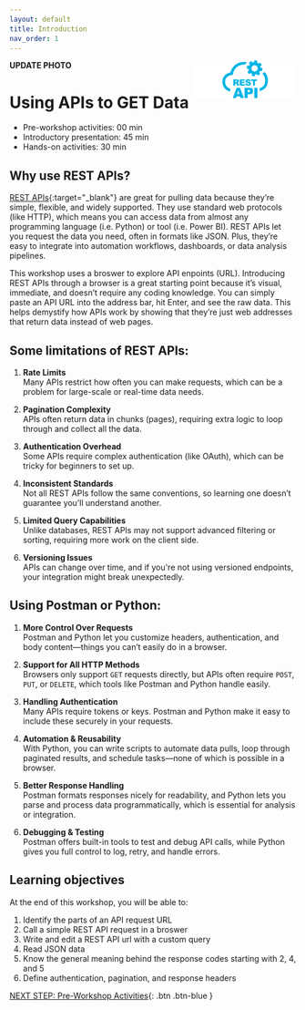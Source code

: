 ```yaml
---
layout: default
title: Introduction 
nav_order: 1
---
```

**UPDATE PHOTO**
<img src="images\rest-api-logo.png" style="float:right;width:180px;" alt="rest api icon">

# Using APIs to GET Data

- Pre-workshop activities: 00 min 
- Introductory presentation: 45 min
- Hands-on activities: 30 min

## Why use REST APIs? 

[REST APIs](https://TOOL-URL-HERE.org/){:target="_blank"} are great for pulling data because they’re simple, flexible, and widely supported. They use standard web protocols (like HTTP), which means you can access data from almost any programming language (i.e. Python) or tool (i.e. Power BI). REST APIs let you request the data you need, often in formats like JSON. Plus, they’re easy to integrate into automation workflows, dashboards, or data analysis pipelines.

This workshop uses a broswer to explore API enpoints (URL). Introducing REST APIs through a browser is a great starting point because it’s visual, immediate, and doesn’t require any coding knowledge. You can simply paste an API URL into the address bar, hit Enter, and see the raw data. This helps demystify how APIs work by showing that they’re just web addresses that return data instead of web pages.

## Some limitations of REST APIs:

1. **Rate Limits**  
   Many APIs restrict how often you can make requests, which can be a problem for large-scale or real-time data needs.

2. **Pagination Complexity**  
   APIs often return data in chunks (pages), requiring extra logic to loop through and collect all the data.

3. **Authentication Overhead**  
   Some APIs require complex authentication (like OAuth), which can be tricky for beginners to set up.

4. **Inconsistent Standards**  
   Not all REST APIs follow the same conventions, so learning one doesn’t guarantee you’ll understand another.

5. **Limited Query Capabilities**  
   Unlike databases, REST APIs may not support advanced filtering or sorting, requiring more work on the client side.

6. **Versioning Issues**  
   APIs can change over time, and if you're not using versioned endpoints, your integration might break unexpectedly.

## Using Postman or Python:

1. **More Control Over Requests**  
   Postman and Python let you customize headers, authentication, and body content—things you can’t easily do in a browser.

2. **Support for All HTTP Methods**  
   Browsers only support `GET` requests directly, but APIs often require `POST`, `PUT`, or `DELETE`, which tools like Postman and Python handle easily.

3. **Handling Authentication**  
   Many APIs require tokens or keys. Postman and Python make it easy to include these securely in your requests.

4. **Automation & Reusability**  
   With Python, you can write scripts to automate data pulls, loop through paginated results, and schedule tasks—none of which is possible in a browser.

5. **Better Response Handling**  
   Postman formats responses nicely for readability, and Python lets you parse and process data programmatically, which is essential for analysis or integration.

6. **Debugging & Testing**  
   Postman offers built-in tools to test and debug API calls, while Python gives you full control to log, retry, and handle errors.


## Learning objectives 

At the end of this workshop, you will be able to:

1. Identify the parts of an API request URL
2. Call a simple REST API request in a broswer
3. Write and edit a REST API url with a custom query
4. Read JSON data 
5. Know the general meaning behind the response codes starting with 2, 4, and 5
6. Define authentication, pagination, and response headers
 
 
[NEXT STEP: Pre-Workshop Activities](pre-workshop.html){: .btn .btn-blue }
